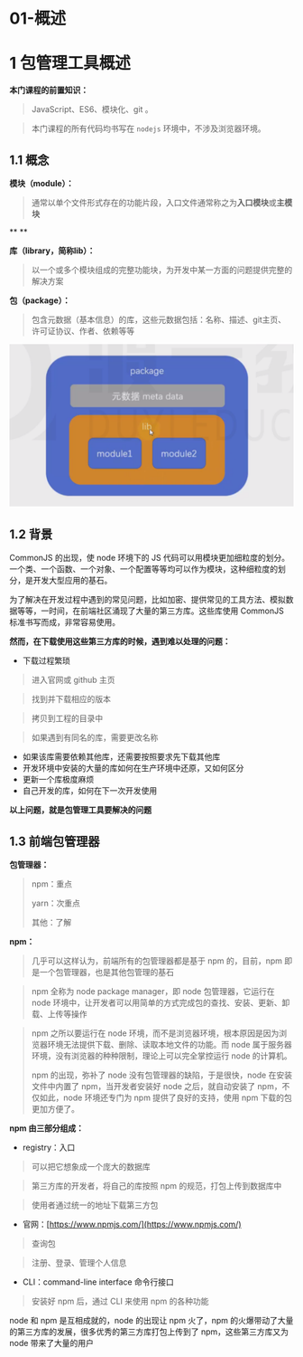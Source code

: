 # 01-概述 
# 1 包管理工具概述

**本门课程的前置知识：**

> JavaScript、ES6、模块化、git 。

> 本门课程的所有代码均书写在 `nodejs` 环境中，不涉及浏览器环境。

## 1.1 概念

**模块（module）：**

> 通常以单个文件形式存在的功能片段，入口文件通常称之为**入口模块**或**主模块**

**
**

**库（library，简称lib）：**

> 以一个或多个模块组成的完整功能块，为开发中某一方面的问题提供完整的解决方案

**包（package）：**

> 包含元数据（基本信息）的库，这些元数据包括：名称、描述、git主页、许可证协议、作者、依赖等等

![image.png](../.gitbook/assets/1601811213049-ec7781fd-f708-42c6-aa27-955401598c89.png)

## 1.2 背景

CommonJS 的出现，使 node 环境下的 JS 代码可以用模块更加细粒度的划分。一个类、一个函数、一个对象、一个配置等等均可以作为模块，这种细粒度的划分，是开发大型应用的基石。

为了解决在开发过程中遇到的常见问题，比如加密、提供常见的工具方法、模拟数据等等，一时间，在前端社区涌现了大量的第三方库。这些库使用 CommonJS 标准书写而成，非常容易使用。

**然而，在下载使用这些第三方库的时候，遇到难以处理的问题：**

- 下载过程繁琐

> 进入官网或 github 主页

> 找到并下载相应的版本

> 拷贝到工程的目录中

> 如果遇到有同名的库，需要更改名称

- 如果该库需要依赖其他库，还需要按照要求先下载其他库
- 开发环境中安装的大量的库如何在生产环境中还原，又如何区分
- 更新一个库极度麻烦
- 自己开发的库，如何在下一次开发使用

**以上问题，就是包管理工具要解决的问题**

## 1.3 前端包管理器

**包管理器：**

> npm：重点 
> 
> yarn：次重点 
> 
> 其他：了解

**npm：**

> 几乎可以这样认为，前端所有的包管理器都是基于 npm 的，目前，npm 即是一个包管理器，也是其他包管理的基石

> npm 全称为 node package manager，即 node 包管理器，它运行在 node 环境中，让开发者可以用简单的方式完成包的查找、安装、更新、卸载、上传等操作

> npm 之所以要运行在 node 环境，而不是浏览器环境，根本原因是因为浏览器环境无法提供下载、删除、读取本地文件的功能。而 node 属于服务器环境，没有浏览器的种种限制，理论上可以完全掌控运行 node 的计算机。
> 
> 
> 
> npm 的出现，弥补了 node 没有包管理器的缺陷，于是很快，node 在安装文件中内置了 npm，当开发者安装好 node 之后，就自动安装了 npm，不仅如此，node 环境还专门为 npm 提供了良好的支持，使用 npm 下载的包更加方便了。

**npm 由三部分组成：**

- registry：入口

> 可以把它想象成一个庞大的数据库

> 第三方库的开发者，将自己的库按照 npm 的规范，打包上传到数据库中

> 使用者通过统一的地址下载第三方包

- 官网：[https://www.npmjs.com/](https://www.npmjs.com/)

> 查询包

> 注册、登录、管理个人信息

- CLI：command-line interface 命令行接口

> 安装好 npm 后，通过 CLI 来使用 npm 的各种功能

node 和 npm 是互相成就的，node 的出现让 npm 火了，npm 的火爆带动了大量的第三方库的发展，很多优秀的第三方库打包上传到了 npm，这些第三方库又为 node 带来了大量的用户